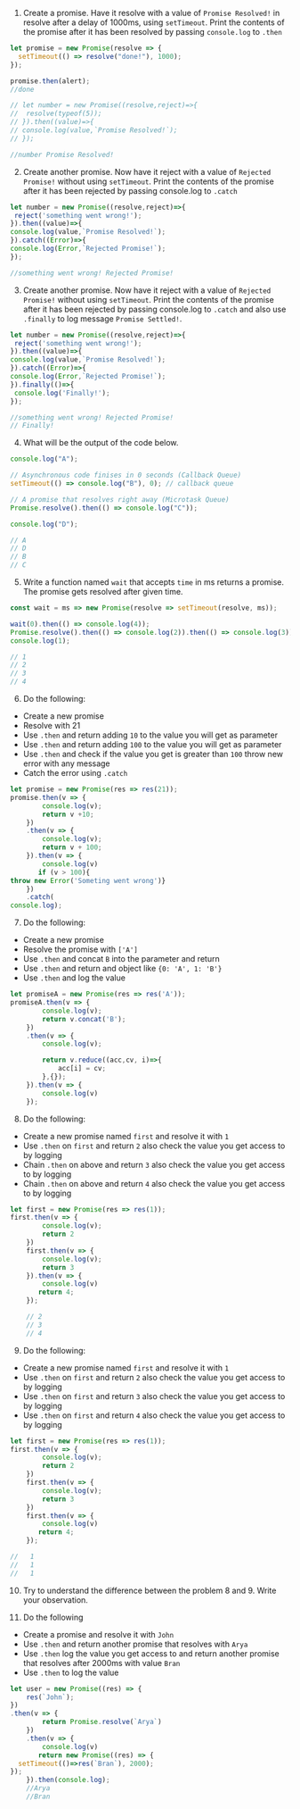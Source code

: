 1. Create a promise. Have it resolve with a value of `Promise Resolved!` in resolve after a delay of 1000ms, using `setTimeout`. Print the contents of the promise after it has been resolved by passing `console.log` to `.then`

```js
let promise = new Promise(resolve => {
  setTimeout(() => resolve("done!"), 1000);
});

promise.then(alert);
//done

// let number = new Promise((resolve,reject)=>{
//  resolve(typeof(5));
// }).then((value)=>{
// console.log(value,`Promise Resolved!`);
// });

//number Promise Resolved!
```

2. Create another promise. Now have it reject with a value of `Rejected Promise!` without using `setTimeout`. Print the contents of the promise after it has been rejected by passing console.log to `.catch`

```js
let number = new Promise((resolve,reject)=>{
 reject('something went wrong!');
}).then((value)=>{
console.log(value,`Promise Resolved!`);
}).catch((Error)=>{
console.log(Error,`Rejected Promise!`);
});

//something went wrong! Rejected Promise!
```

3. Create another promise. Now have it reject with a value of `Rejected Promise!` without using `setTimeout`. Print the contents of the promise after it has been rejected by passing console.log to `.catch` and also use `.finally` to log message `Promise Settled!`.

```js
let number = new Promise((resolve,reject)=>{
 reject('something went wrong!');
}).then((value)=>{
console.log(value,`Promise Resolved!`);
}).catch((Error)=>{
console.log(Error,`Rejected Promise!`);
}).finally(()=>{
 console.log('Finally!');
});

//something went wrong! Rejected Promise!
// Finally!
```

4. What will be the output of the code below.

```js
console.log("A");

// Asynchronous code finises in 0 seconds (Callback Queue)
setTimeout(() => console.log("B"), 0); // callback queue

// A promise that resolves right away (Microtask Queue)
Promise.resolve().then(() => console.log("C"));

console.log("D");

// A
// D
// B
// C
```

5. Write a function named `wait` that accepts `time` in ms returns a promise. The promise gets resolved after given time.

```js
const wait = ms => new Promise(resolve => setTimeout(resolve, ms));

wait(0).then(() => console.log(4));
Promise.resolve().then(() => console.log(2)).then(() => console.log(3));
console.log(1);

// 1
// 2
// 3
// 4

```

6. Do the following:

- Create a new promise
- Resolve with 21
- Use `.then` and return adding `10` to the value you will get as parameter
- Use `.then` and return adding `100` to the value you will get as parameter
- Use `.then` and check if the value you get is greater than `100` throw new error with any message
- Catch the error using `.catch`

```js
let promise = new Promise(res => res(21));
promise.then(v => {
        console.log(v);
        return v +10;
    })
    .then(v => {
        console.log(v);
        return v + 100;
    }).then(v => {
        console.log(v)
       if (v > 100){
throw new Error('Someting went wrong')}
    })
    .catch(
console.log);
```

7. Do the following:

- Create a new promise
- Resolve the promise with `['A']`
- Use `.then` and concat `B` into the parameter and return
- Use `.then` and return and object like `{0: 'A', 1: 'B'}`
- Use `.then` and log the value

```js
let promiseA = new Promise(res => res('A'));
promiseA.then(v => {
        console.log(v);
        return v.concat('B');
    })
    .then(v => {
        console.log(v);

        return v.reduce((acc,cv, i)=>{
            acc[i] = cv;
        },{});
    }).then(v => {
        console.log(v)
    });

```

8. Do the following:

- Create a new promise named `first` and resolve it with `1`
- Use `.then` on `first` and return `2` also check the value you get access to by logging
- Chain `.then` on above and return `3` also check the value you get access to by logging
- Chain `.then` on above and return `4` also check the value you get access to by logging

```js
let first = new Promise(res => res(1));
first.then(v => {
        console.log(v);
        return 2
    })
    first.then(v => {
        console.log(v);
        return 3
    }).then(v => {
        console.log(v)
       return 4;
    });

    // 2
    // 3
    // 4
```

9. Do the following:

- Create a new promise named `first` and resolve it with `1`
- Use `.then` on `first` and return `2` also check the value you get access to by logging
- Use `.then` on `first` and return `3` also check the value you get access to by logging
- Use `.then` on `first` and return `4` also check the value you get access to by logging

```js
let first = new Promise(res => res(1));
first.then(v => {
        console.log(v);
        return 2
    })
    first.then(v => {
        console.log(v);
        return 3
    })
    first.then(v => {
        console.log(v)
       return 4;
    });

//   1
//   1
//   1

```

10. Try to understand the difference between the problem 8 and 9. Write your observation.

11. Do the following

- Create a promise and resolve it with `John`
- Use `.then` and return another promise that resolves with `Arya`
- Use `.then` log the value you get access to and return another promise that resolves after 2000ms with value `Bran`
- Use `.then` to log the value

```js
let user = new Promise((res) => {
    res(`John`);
})
.then(v => {
        return Promise.resolve(`Arya`)
    })
    .then(v => {
        console.log(v)
       return new Promise((res) => {
  setTimeout(()=>res(`Bran`), 2000);
});
    }).then(console.log);
    //Arya
    //Bran
```
